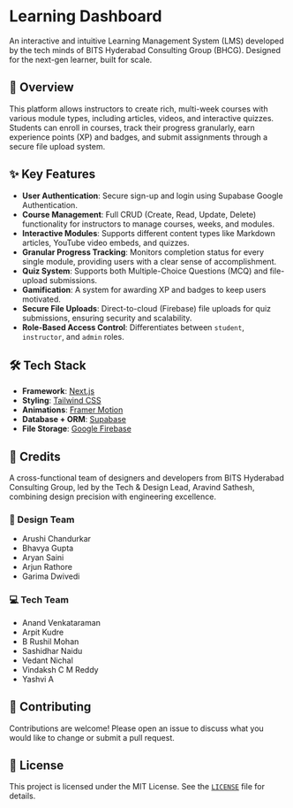 # Learning Dashboard

An interactive and intuitive Learning Management System (LMS) developed by the tech minds of BITS Hyderabad Consulting Group (BHCG). Designed for the next-gen learner, built for scale.

## 🚀 Overview

This platform allows instructors to create rich, multi-week courses with various module types, including articles, videos, and interactive quizzes. Students can enroll in courses, track their progress granularly, earn experience points (XP) and badges, and submit assignments through a secure file upload system.

## ✨ Key Features

-   **User Authentication**: Secure sign-up and login using Supabase Google Authentication.
-   **Course Management**: Full CRUD (Create, Read, Update, Delete) functionality for instructors to manage courses, weeks, and modules.
-   **Interactive Modules**: Supports different content types like Markdown articles, YouTube video embeds, and quizzes.
-   **Granular Progress Tracking**: Monitors completion status for every single module, providing users with a clear sense of accomplishment.
-   **Quiz System**: Supports both Multiple-Choice Questions (MCQ) and file-upload submissions.
-   **Gamification**: A system for awarding XP and badges to keep users motivated.
-   **Secure File Uploads**: Direct-to-cloud (Firebase) file uploads for quiz submissions, ensuring security and scalability.
-   **Role-Based Access Control**: Differentiates between `student`, `instructor`, and `admin` roles.

## 🛠️ Tech Stack

-   **Framework**: [Next.js](https://nextjs.org/)
-   **Styling**: [Tailwind CSS](https://tailwindcss.com/)
-   **Animations**: [Framer Motion](https://motion.dev/)
-   **Database + ORM**: [Supabase](https://supabase.com/)
-   **File Storage**: [Google Firebase](https://firebase.google.com/)

## 🙏 Credits

A cross-functional team of designers and developers from BITS Hyderabad Consulting Group, led by the Tech & Design Lead, Aravind Sathesh, combining design precision with engineering excellence.

### 🎨 Design Team

-   Arushi Chandurkar
-   Bhavya Gupta
-   Aryan Saini
-   Arjun Rathore
-   Garima Dwivedi

### 💻 Tech Team

-   Anand Venkataraman
-   Arpit Kudre
-   B Rushil Mohan
-   Sashidhar Naidu
-   Vedant Nichal
-   Vindaksh C M Reddy
-   Yashvi A

## 🤝 Contributing

Contributions are welcome! Please open an issue to discuss what you would like to change or submit a pull request.

## 📄 License

This project is licensed under the MIT License. See the [`LICENSE`](./LICENSE) file for details.
